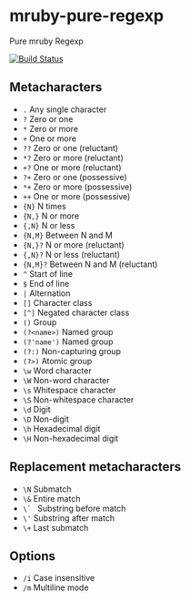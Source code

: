 mruby-pure-regexp
=================

Pure mruby Regexp

[![Build Status](https://travis-ci.org/h2so5/mruby-pure-regexp.svg?branch=master)](https://travis-ci.org/h2so5/mruby-pure-regexp)

## Metacharacters

* ```.``` Any single character
* ```?``` Zero or one
* ```*``` Zero or more
* ```+``` One or more
* ```??``` Zero or one (reluctant)
* ```*?``` Zero or more (reluctant)
* ```+?``` One or more (reluctant)
* ```?+``` Zero or one (possessive)
* ```*+``` Zero or more (possessive)
* ```++``` One or more (possessive)
* ```{N}``` N times
* ```{N,}``` N or more
* ```{,N}``` N or less
* ```{N,M}``` Between N and M
* ```{N,}?``` N or more (reluctant)
* ```{,N}?``` N or less (reluctant)
* ```{N,M}?``` Between N and M (reluctant)
* ```^``` Start of line
* ```$``` End of line
* ```|``` Alternation
* ```[]``` Character class
* ```[^]``` Negated character class
* ```()``` Group
* ```(?<name>)``` Named group
* ```(?'name')``` Named group
* ```(?:)``` Non-capturing group
* ```(?>)``` Atomic group
* ```\w``` Word character
* ```\W``` Non-word character
* ```\s``` Whitespace character
* ```\S``` Non-whitespace character
* ```\d``` Digit
* ```\D``` Non-digit
* ```\h``` Hexadecimal digit
* ```\H``` Non-hexadecimal digit

## Replacement metacharacters

* ```\N``` Submatch
* ```\&``` Entire match
* ```\` ``` Substring before match
* ```\'``` Substring after match
* ```\+``` Last submatch

## Options

* ```/i``` Case insensitive
* ```/m``` Multiline mode
